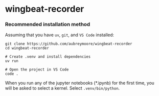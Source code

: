 # wingbeat-recorder

### Recommended installation method

Assuming that you have ``uv``, ``git``, and ``VS Code`` installed:

```
git clone https://github.com/aubreymoore/wingbeat-recorder
cd wingbeat-recorder

# Create .venv and install dependencies
uv run 

# Open the project in VS Code
code .
```

When you run any of the jupyter notebooks (*.ipynb) for the first time, you will be asked to select a kernel. Select ``.venv/bin/python``.
